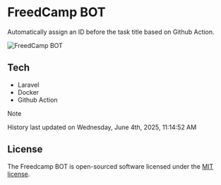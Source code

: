 # FreedCamp BOT

Automatically assign an ID before the task title based on Github Action.

![FreedCamp BOT](https://repository-images.githubusercontent.com/737932867/7d34798b-2680-471c-b089-a78a718d3d6a)

## Tech

- Laravel
- Docker
- Github Action

> [!NOTE]  
> History last updated on Wednesday, June 4th, 2025, 11:14:52 AM

## License

The Freedcamp BOT is open-sourced software licensed under the [MIT license](https://opensource.org/licenses/MIT).
